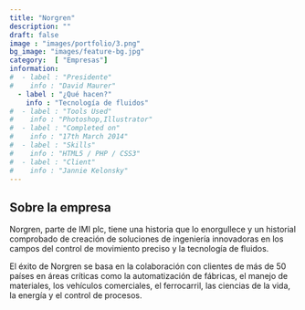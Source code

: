 ```yaml
---
title: "Norgren"
description: ""
draft: false
image : "images/portfolio/3.png"
bg_image: "images/feature-bg.jpg"
category:  [ "Empresas"]
information:
#  - label : "Presidente"
#    info : "David Maurer"
  - label : "¿Qué hacen?"
    info : "Tecnología de fluidos"
#  - label : "Tools Used"
#    info : "Photoshop,Illustrator"
#  - label : "Completed on"
#    info : "17th March 2014"
#  - label : "Skills"
#    info : "HTML5 / PHP / CSS3"
#  - label : "Client"
#    info : "Jannie Kelonsky"
---
```


## Sobre la empresa

Norgren, parte de IMI plc, tiene una historia que lo enorgullece y un historial comprobado de creación de soluciones de ingeniería innovadoras en los campos del control de movimiento preciso y la tecnología de fluidos.

El éxito de Norgren se basa en la colaboración con clientes de más de 50 países en áreas críticas como la automatización de fábricas, el manejo de materiales, los vehículos comerciales, el ferrocarril, las ciencias de la vida, la energía y el control de procesos.
